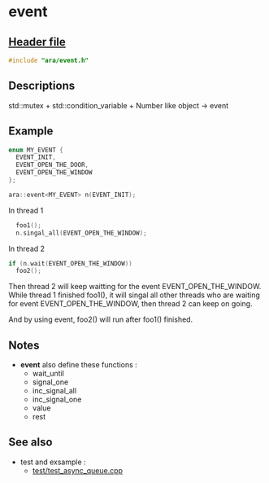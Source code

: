 # event

## [Header file](../ara/event.h)

~~~C++
#include "ara/event.h"
~~~

## Descriptions

std::mutex + std::condition_variable + Number like object -> event

## Example

~~~C++
enum MY_EVENT {
  EVENT_INIT,
  EVENT_OPEN_THE_DOOR,
  EVENT_OPEN_THE_WINDOW
};

ara::event<MY_EVENT> n(EVENT_INIT);
~~~

In thread 1

~~~C++
  foo1();
  n.singal_all(EVENT_OPEN_THE_WINDOW);
~~~

In thread 2

~~~C++
if (n.wait(EVENT_OPEN_THE_WINDOW))
  foo2();
~~~

Then thread 2 will keep waitting for the event EVENT_OPEN_THE_WINDOW. While thread 1 finished foo1(), it will singal all other threads who are waiting for event EVENT_OPEN_THE_WINDOW, then thread 2 can keep on going.

And by using event, foo2() will run after foo1() finished.

## Notes

* **event** also define these functions :
  * wait_until
  * signal_one
  * inc_signal_all
  * inc_signal_one
  * value
  * rest

## See also

* test and exsample :
  * [test/test_async_queue.cpp](../test/test_async_queue.cpp)
